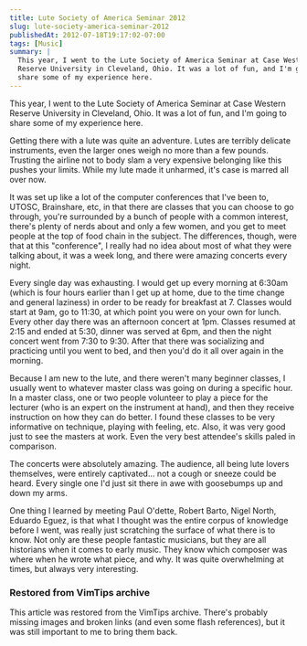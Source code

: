 ```yaml
---
title: Lute Society of America Seminar 2012
slug: lute-society-america-seminar-2012
publishedAt: 2012-07-18T19:17:02-07:00
tags: [Music]
summary: |
  This year, I went to the Lute Society of America Seminar at Case Western
  Reserve University in Cleveland, Ohio. It was a lot of fun, and I'm going to
  share some of my experience here.
---
```

This year, I went to the Lute Society of America Seminar at Case Western
Reserve University in Cleveland, Ohio. It was a lot of fun, and I'm going to
share some of my experience here.

Getting there with a lute was quite an adventure. Lutes are terribly delicate
instruments, even the larger ones weigh no more than a few pounds. Trusting the
airline not to body slam a very expensive belonging like this pushes your
limits. While my lute made it unharmed, it's case is marred all over now.

It was set up like a lot of the computer conferences that I've been to, UTOSC,
Brainshare, etc, in that there are classes that you can choose to go through,
you're surrounded by a bunch of people with a common interest, there's plenty
of nerds about and only a few women, and you get to meet people at the top of
food chain in the subject. The differences, though, were that at this
"conference", I really had no idea about most of what they were talking about,
it was a week long, and there were amazing concerts every night.

Every single day was exhausting. I would get up every morning at 6:30am (which
is four hours earlier than I get up at home, due to the time change and general
laziness) in order to be ready for breakfast at 7. Classes would start at 9am,
go to 11:30, at which point you were on your own for lunch. Every other day
there was an afternoon concert at 1pm. Classes resumed at 2:15 and ended at
5:30, dinner was served at 6pm, and then the night concert went from 7:30 to
9:30\. After that there was socializing and practicing until you went to bed,
and then you'd do it all over again in the morning.

Because I am new to the lute, and there weren't many beginner classes, I
usually went to whatever master class was going on during a specific hour. In a
master class, one or two people volunteer to play a piece for the lecturer (who
is an expert on the instrument at hand), and then they receive instruction on
how they can do better. I found these classes to be very informative on
technique, playing with feeling, etc. Also, it was very good just to see the
masters at work. Even the very best attendee's skills paled in comparison.

The concerts were absolutely amazing. The audience, all being lute lovers
themselves, were entirely captivated... not a cough or sneeze could be heard.
Every single one I'd just sit there in awe with goosebumps up and down my arms.

One thing I learned by meeting Paul O'dette, Robert Barto, Nigel North, Eduardo
Eguez, is that what I thought was the entire corpus of knowledge before I went,
was really just scratching the surface of what there is to know. Not only are
these people fantastic musicians, but they are all historians when it comes to
early music. They know which composer was where when he wrote what piece, and
why. It was quite overwhelming at times, but always very interesting.

<div class="restored-from-archive">
  <h3>Restored from VimTips archive</h3>
  <p>
  This article was restored from the VimTips archive. There's probably
  missing images and broken links (and even some flash references), but it
  was still important to me to bring them back.
  </p>
</div>
